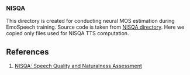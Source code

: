 ### NISQA

This directory is created for conducting neural MOS estimation during EmoSpeech training. Source code is taken from [NISQA directory](https://github.com/gabrielmittag/NISQA). Here we copied only files used for NISQA TTS computation.

## References
1. [NISQA: Speech Quality and Naturalness Assessment](https://github.com/gabrielmittag/NISQA)
